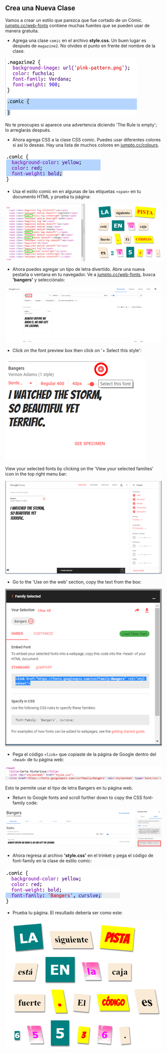 ## Crea una Nueva Clase

Vamos a crear un estilo que parezca que fue cortado de un Cómic. <a href="http://jumpto.cc/web-fonts" target="_blank">jumpto.cc/web-fonts</a> contiene muchas fuentes que se pueden usar de manera gratuita.

+ Agrega una clase `comic` en el archivo **style.css**. Un buen lugar es después de `magazine2`. No olvides el punto en frente del nombre de la clase. 

![captura de pantalla](images/letter-comic1.png)

No te preocupes si aparece una advertencia diciendo 'The Rule is empty'; lo arreglarás después.

+ Ahora agrega CSS a la clase CSS comic. Puedes usar diferentes colores si así lo deseas. Hay una lista de muchos colores en <a href="http://jumpto.cc/colours" target="_blank">jumpto.cc/colours</a>.

![captura de pantalla](images/letter-comic2.png)

+ Usa el estilo comic en en algunas de las etiquetas `<span>` en tu documento HTML y prueba tu página:

![captura de pantalla](images/letter-comic-output.png)

+ Ahora puedes agregar un tipo de letra divertido. Abre una nueva pestaña o ventana en tu navegador. Ve a <a href="http://jumpto.cc/web-fonts" target="_blank">jumpto.cc/web-fonts</a>, busca **'bangers'** y selecciónalo:

![captura de pantalla](images/letter-gfonts-1-annotated.png)

+ Click on the font preview box then click on '+ Select this style':

![captura de pantalla](images/letter-gfonts-2-annotated.png)

View your selected fonts by clicking on the 'View your selected families' icon in the top right menu bar:

![captura de pantalla](images/letter-gfonts-3.png)

+ Go to the 'Use on the web' section, copy the text from the <link />
    box:

![captura de pantalla](images/letter-gfonts-4.png)

+ Pega el código `<link>` que copiaste de la página de Google dentro del `<head>` de tu página web:

![captura de pantalla](images/letter-fonts-head.png)

Esto te permite usar el tipo de letra Bangers en tu página web.

+ Return to Google fonts and scroll further down to copy the CSS font-family code:

![captura de pantalla](images/letter-fonts-bangers.png)

+ Ahora regresa al archivo **'style.css'** en el trinket y pega el código de font-family en la clase de estilo comic:

![captura de pantalla](images/letter-fonts-comic.png)

+ Prueba tu página. El resultado debería ser como este: 

![captura de pantalla](images/letter-fonts-output.png)